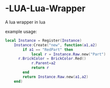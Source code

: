 # -LUA-Lua-Wrapper
A lua wrapper in lua



example usage:
```lua
local Instance = Register(Instance)
	Instance:Create("new", function(a1,a2)
		if a1 == "RedPart" then
			local r = Instance.Raw.new("Part")
      r.BrickColor = BrickColor.Red()
			r.Parent=a2
			return r
		end
		return Instance.Raw.new(a1,a2)
	end)
```

